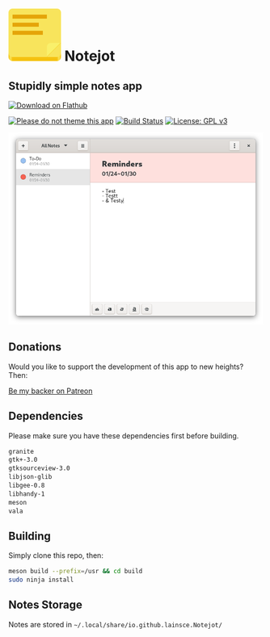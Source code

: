 # ![icon](data/icon.png) Notejot

## Stupidly simple notes app

<a href='https://flathub.org/apps/details/io.github.lainsce.Notejot'><img width='240' alt='Download on Flathub' src='https://flathub.org/assets/badges/flathub-badge-en.png'/></a>

[![Please do not theme this app](https://stopthemingmy.app/badge.svg)](https://stopthemingmy.app)
[![Build Status](https://travis-ci.org/lainsce/notejot.svg?branch=master)](https://travis-ci.org/lainsce/notejot)
[![License: GPL v3](https://img.shields.io/badge/License-GPL%20v3-blue.svg)](http://www.gnu.org/licenses/gpl-3.0)

![Screenshot](data/shot.png)

## Donations 

Would you like to support the development of this app to new heights? Then:

[Be my backer on Patreon](https://www.patreon.com/lainsce)

## Dependencies

Please make sure you have these dependencies first before building.

```bash
granite
gtk+-3.0
gtksourceview-3.0
libjson-glib
libgee-0.8
libhandy-1
meson
vala
```

## Building

Simply clone this repo, then:

```bash
meson build --prefix=/usr && cd build
sudo ninja install
```

## Notes Storage
Notes are stored in `~/.local/share/io.github.lainsce.Notejot/`
